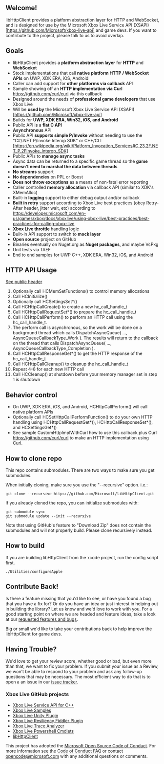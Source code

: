 ## Welcome!

libHttpClient provides a platform abstraction layer for HTTP and WebSocket, and is designed for use by the Microsoft Xbox Live Service API (XSAPI) [https://github.com/Microsoft/xbox-live-api] and game devs.  If you want to contribute to the project, please talk to us to avoid overlap.

## Goals

- libHttpClient provides a **platform abstraction layer** for **HTTP** and **WebSocket**
- Stock implementations that call **native platform HTTP / WebSocket APIs** on UWP, XDK ERA, iOS, Android 
- Caller can add support for **other platforms via callback** API
- Sample showing off an **HTTP implementation via Curl** https://github.com/curl/curl via this callback
- Designed around the needs of **professional game developers** that use Xbox Live
- Will be **used by** the Microsoft Xbox Live Service API (XSAPI) [https://github.com/Microsoft/xbox-live-api]
- Builds for **UWP, XDK ERA, Win32, iOS, and Android**
- Public API is a **flat C API**
- **Asynchronous** API
- Public API **supports simple P/Invoke** without needing to use the "C#/.NET P/Invoke Interop SDK" or C++/CLI  [https://en.wikipedia.org/wiki/Platform_Invocation_Services#C.23.2F.NET_P.2FInvoke_Interop_SDK]
- Public APIs to **manage async tasks** 
- Async data can be returned to a specific game thread so the **game doesn't need to marshal the data between threads**
- **No streams** support
- **No dependencies** on PPL or Boost
- **Does not throw exceptions** as a means of non-fatal error reporting
- Caller controlled **memory allocation** via callback API (similar to XDK's XMemAlloc)
- Built-in **logging** support to either debug output and/or callback
- **Built in retry** support according to Xbox Live best practices (obey Retry-After header, jitter wait, etc) according to https://developer.microsoft.com/en-us/games/xbox/docs/xboxlive/using-xbox-live/best-practices/best-practices-for-calling-xbox-live
- **Xbox Live throttle** handling logic
- Built-in API support to switch to **mock layer**
- **Open source** project on GitHub
- Binaries eventually on Nuget.org as **Nuget packages**, and maybe VcPkg
- Unit tests via TAEF
- End to end samples for UWP C++, XDK ERA, Win32, iOS, and Android

## HTTP API Usage

[See public header](../../tree/master/Include/httpClient/httpClient.h)

1. Optionally call HCMemSetFunctions() to control memory allocations
1. Call HCInitialize()
1. Optionally call HCSettingsSet*()
1. Call HCHttpCallCreate() to create a new hc_call_handle_t
1. Call HCHttpCallRequestSet*() to prepare the hc_call_handle_t
1. Call HCHttpCallPerform() to perform an HTTP call using the hc_call_handle_t.  
1. The perform call is asynchronous, so the work will be done on a background thread which calls DispatchAsyncQueue( ..., AsyncQueueCallbackType_Work ).  The results will return to the callback on the thread that calls DispatchAsyncQueue( ..., AsyncQueueCallbackType_Completion ).
1. Call HCHttpCallResponseGet*() to get the HTTP response of the hc_call_handle_t
1. Call HCHttpCallCleanup() to cleanup the hc_call_handle_t
1. Repeat 4-8 for each new HTTP call
1. Call HCCleanup() at shutdown before your memory manager set in step 1 is shutdown

## Behavior control

* On UWP, XDK ERA, iOS, and Android, HCHttpCallPerform() will call native platform APIs
* Optionally call HCSetHttpCallPerformFunction() to do your own HTTP handling using HCHttpCallRequestGet*(), HCHttpCallResponseSet*(), and HCSettingsGet*()
* See sample CustomHttpImplWithCurl how to use this callback plus Curl https://github.com/curl/curl to make an HTTP implementation using Curl.

## How to clone repo

This repo contains submodules.  There are two ways to make sure you get submodules.

When initially cloning, make sure you use the "--recursive" option. i.e.:

    git clone --recursive https://github.com/Microsoft/libHttpClient.git

If you already cloned the repo, you can initialize submodules with:

    git submodule sync
    git submodule update --init --recursive

Note that using GitHub's feature to "Download Zip" does not contain the submodules and will not properly build.  Please clone recursively instead.

## How to build

If you are building libHttpClient from the xcode project, run the config script first.

    ./Utilities/configureApple
    

## Contribute Back!

Is there a feature missing that you'd like to see, or have you found a bug that you have a fix for? Or do you have an idea or just interest in helping out in building the library? Let us know and we'd love to work with you. For a good starting point on where we are headed and feature ideas, take a look at our [requested features and bugs](../../issues).  

Big or small we'd like to take your contributions back to help improve the libHttpClient for game devs.

## Having Trouble?

We'd love to get your review score, whether good or bad, but even more than that, we want to fix your problem. If you submit your issue as a Review, we won't be able to respond to your problem and ask any follow-up questions that may be necessary. The most efficient way to do that is to open a an issue in our [issue tracker](../../issues).  

### Xbox Live GitHub projects
*   [Xbox Live Service API for C++](https://github.com/Microsoft/xbox-live-api)
*   [Xbox Live Samples](https://github.com/Microsoft/xbox-live-samples)
*   [Xbox Live Unity Plugin](https://github.com/Microsoft/xbox-live-unity-plugin)
*   [Xbox Live Resiliency Fiddler Plugin](https://github.com/Microsoft/xbox-live-resiliency-fiddler-plugin)
*   [Xbox Live Trace Analyzer](https://github.com/Microsoft/xbox-live-trace-analyzer)
*   [Xbox Live Powershell Cmdlets](https://github.com/Microsoft/xbox-live-powershell-module)
*   [libHttpClient](https://github.com/Microsoft/libHttpClient)

This project has adopted the [Microsoft Open Source Code of Conduct](https://opensource.microsoft.com/codeofconduct/). For more information see the [Code of Conduct FAQ](https://opensource.microsoft.com/codeofconduct/faq/) or contact [opencode@microsoft.com](mailto:opencode@microsoft.com) with any additional questions or comments.
